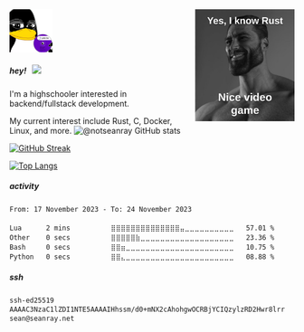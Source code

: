 <img src="./rust-meme.png" width="35%" align="right" left="20px">
<img src="./gentoo.png" width="15%" left="20px">

##### hey! &nbsp; ![](https://visitor-badge.glitch.me/badge?page_id=notseanray.notseanray) 
I'm a highschooler interested in backend/fullstack development. 

My current interest include Rust, C, Docker, Linux, and more.
![@notseanray GitHub stats](https://github-readme-stats.vercel.app/api?username=notseanray&show_icons=true&theme=calm)

[![GitHub Streak](https://streak-stats.demolab.com/?user=notseanray&theme=dark)](https://git.io/streak-stats)

[![Top Langs](https://github-readme-stats.vercel.app/api/top-langs/?username=notseanray&langs_count=8&theme=calm&layout=compact)](https://github.com/anuraghazra/github-readme-stats)

##### activity

<!--START_SECTION:waka-->

```txt
From: 17 November 2023 - To: 24 November 2023

Lua      2 mins          ⣿⣿⣿⣿⣿⣿⣿⣿⣿⣿⣿⣿⣿⣿⣤⣀⣀⣀⣀⣀⣀⣀⣀⣀⣀   57.01 %
Other    0 secs          ⣿⣿⣿⣿⣿⣷⣀⣀⣀⣀⣀⣀⣀⣀⣀⣀⣀⣀⣀⣀⣀⣀⣀⣀⣀   23.36 %
Bash     0 secs          ⣿⣿⣶⣀⣀⣀⣀⣀⣀⣀⣀⣀⣀⣀⣀⣀⣀⣀⣀⣀⣀⣀⣀⣀⣀   10.75 %
Python   0 secs          ⣿⣿⣄⣀⣀⣀⣀⣀⣀⣀⣀⣀⣀⣀⣀⣀⣀⣀⣀⣀⣀⣀⣀⣀⣀   08.88 %
```

<!--END_SECTION:waka-->

##### ssh 

```text
ssh-ed25519 AAAAC3NzaC1lZDI1NTE5AAAAIHhssm/d0+mNX2cAhohgwOCRBjYCIQzylzRD2Hwr8lrr sean@seanray.net
```
